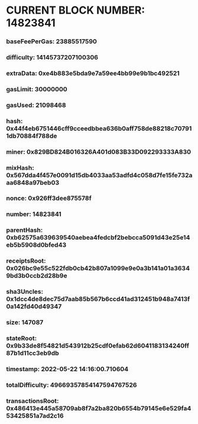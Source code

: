 # CURRENT BLOCK NUMBER: 14823841

### baseFeePerGas: 23885517590
### difficulty: 14145737207100306
### extraData: 0xe4b883e5bda9e7a59ee4bb99e9b1bc492521
### gasLimit: 30000000
### gasUsed: 21098468
### hash: 0x44f4eb6751446cff9cceedbbea636b0aff758de88218c707911db70884f788de
### miner: 0x829BD824B016326A401d083B33D092293333A830
### mixHash: 0x567dda4f457e0091d15db4033aa53adfd4c058d7fe15fe732aaa6848a97beb03
### nonce: 0x926ff3dee875578f
### number: 14823841
### parentHash: 0xb62575a639639540aebea4fedcbf2bebcca5091d43e25e14eb5b5908d0bfed43
### receiptsRoot: 0x026bc9e55c522fdb0cb42b807a1099e9e0a3b141a01a36349bd3b0ccb2d28b9e
### sha3Uncles: 0x1dcc4de8dec75d7aab85b567b6ccd41ad312451b948a7413f0a142fd40d49347
### size: 147087
### stateRoot: 0x9b33de8f54821d543912b25cdf0efab62d6041183134240ff87b1d11cc3eb9db
### timestamp: 2022-05-22 14:16:00.710604
### totalDifficulty: 49669357854147594767526
### transactionsRoot: 0x486413e445a58709ab8f7a2ba820b6554b79145e6e529fa453425851a7ad2c16
